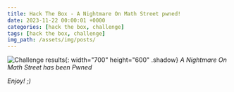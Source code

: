 ```yaml
---
title: Hack The Box - A Nightmare On Math Street pwned!
date: 2023-11-22 00:00:01 +0000
categories: [hack the box, challenge]
tags: [hack the box, challenge]
img_path: /assets/img/posts/
---
```


![Challenge results](owned-a-nightmare-on-math-street.png){: width="700" height="600" .shadow}
_A Nightmare On Math Street has been Pwned_

_Enjoy! ;)_
